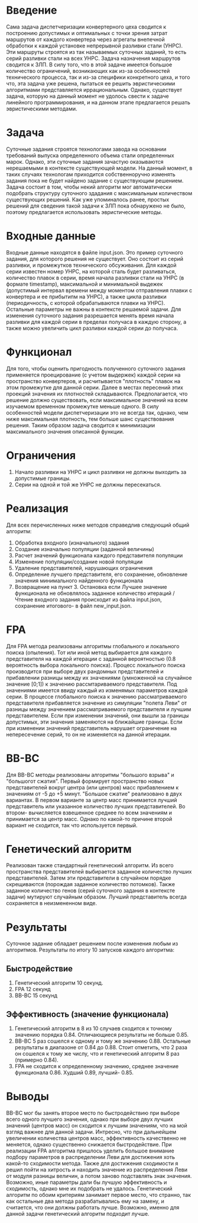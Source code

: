 # Введение
Сама задача диспетчеризации конвертерного цеха сводится к построению допустимых и оптимальных с точки зрения затрат маршрутов от каждого конвертера через агрегаты внепечной обработки к каждой установке непрерывной разливки стали (УНРС). Эти маршруты строятся из так называемых суточных заданий, то есть серий разливки стали на всех УНРС. Задача назначения маршрутов сводится к ЗЛП. В силу того, что в этой задаче имеется большое количество ограничений, возникающих как из-за особенностей технического процесса, так и из-за специфики конкретного цеха, и того что, эта задача уже решена, пытаться ее решить эвристическими алгоритмами представляется иррациональным. Однако, существует задача, которую на данный момент не удолось свести к задаче линейного программирования, и на данном этапе предлагается решать эвристическими методами.
# Задача
Суточные задания строятся технологами завода на основании требований выпуска определенного объема стали определенных марок. Однако, эти суточные задания зачастую оказываются нерешаемыми в контексте существующей модели. На данный момент, в таких случаях технологам приходится собственноручно изменять задания пока не будет найдено задание с существующим решением. Задача состоит в том, чтобы некий алгоритм мог автоматически подобрать структуру суточного здадания с максимальным количеством существующих решений. Как уже упоминалось ранее, простых решений для сведения такой задачи к ЗЛП пока обнаружено не было, поэтому предлагается использовать эвристические методы. 
# Входные данные
Входные данные находятся в файле input.json. Это пример суточного задания, для которого решения не существует. Оно состоит из серий разливки, и промежутков технического обсуживания. Для каждой серии известен номер УНРС, на которой сталь будет разливаться, количество плавок в серии, время начала разливки стали на УНРС (в формате timestamp), максимальной и минимальной выдежек (допустимый интервал времени между моментом отправления плавки с конвертера и ее прибытипм на УНРС), а также цикла разливки (периодичность, с которой обрабатываются плавки на УНРС). Остальные параметры не важны в контексте решаемой задачи. 
Для изменения суточного задания разрешается менять время начала разливки для каждой серии в пределах получаса в каждую сторону, а также можно увеличить цикл разливки каждой серии до получаса. 
# Функционал
Для того, чтобы оценить пригодность полученного суточного задания применяется проецирование (с учетом выдержек) каждой серии на пространство конвертеров, и расчитывается "плотность" плавок на этом промежутке для данной серии. Далее в местах пересений этих проекций значения их плотностей складываются. Предполагается, что решение должно существовать, если максимальное значений на всем изучаемом временном промежутке меньше одного. В силу особенностей модели диспетчеризации это не всегда так, однако, чем ниже максимальная плотность, тем больше шанс существования решения. Таким образом задача сводится к минимизации максимального значения описанной функции. 
# Ограничения
1) Начало разливки на УНРС и цикл разливки не должны выходить за допустимые границы. 
2) Серии на одной и той же УНРС не должны пересекаться. 
# Реализация
Для всех перечисленных ниже методов справедлив следующий общий алгоритм:
1) Обработка входного (изначального) задания
2) Создание изначально популяции (заданной величины)
3) Расчет значений функционала каждого представителя популяции
4) Изменение популяции/создание новой популяции
5) Удаление представителей, нарушающих ограничения
6) Определение лучшего представителя, его сохранение, обновление значения минимального найденного функционала
7) Возвращение на пункт 3. Остановка если Лучшее значение функционала не обновлялось заданное количество итераций
/Чтение входного задания происходит из файла input.json, сохранение итогового- в файл new_input.json. 
# FPA
Для FPA метода реализованы алгоритмы глобального и локального поиска (опыления). Тот или иной метод выбирается для каждого представителя на каждой итерации с заданной вероятностью (0.8 вероятность выбора локального поиска).
Процесс локального поиска производится при выборе двух рандомных представителей и прибавлении разницы между их значениями (умноженной на случайное значение [0;1]) к значению рассмтариваемого представителя. Под значениями имеется ввиду каждый из изменямых параметров каждой серии. 
В процессе глобального поиска к значению рассматриваемого представителя прибавляется значение из симуляции "полета Леви" от разницы между значением рассматриваемого представителя и лучшим представителем. 
Если при изменении значений, они вышли за границы допустимых, эти значения заменяются на ближайшие границы. Если при изменении значений представитель нарушает ограничение на непересечение серий, то он не изменяется на данной итерации. 
# BB-BC
Для BB-BC методы реализованы алгоритмы "большого взрыва" и "большогот сжатия". 
Первый формирует пространство новых представителей вокруг центра (или центров) масс прибавлением к значениям от -5 до +5 минут. 
"Большое сжатие" реализовано в двух вариантах. В первом варианте за центр масс принимается лучший представитель или указанное количество лучших представителей. Во втором- вычисляется взвешенное среднее по всем значениям и принимается за центр масс. Однако по какой-то причине второй вариант не сходится, так что используется первый. 
# Генетический алгоритм
Реализован также стандартный генетический алгоритм. 
Из всего пространства представителей выбирается заданное количество лучших представителей. Затем эти представители в случайном порядке скрещиваются (порождая заданное количество потомков). Также заданное количество генов (серий суточного задания в контексте задачи) мутируют случайным образом. Лучший представитель всегда сохраняется в неизмененном виде. 
# Результаты 
Суточное задание обладает решением после изменения любым из алгоритмов. Результаты по итогу 10 запусков каждого алгоритма:
## Быстродействие 
1) Генетический алгоритм 10 секунд. 
2) FPA 12 секунд
3) BB-BC 15 секунд
## Эффективность (значение функционала)
1) Генетический алгоритм в 8 из 10 случаев сходится к точному значению порядка 0.84. Отличающиеся результаты не больше 0.85. 
2) BB-BC 5 раз сошелся к одному и тому же значению 0.88. Остальные результаты в диапазоне от 0.84 до 0.88. Стоит отметить, что 2 раза он сошелся к тому же числу, что и генетический алгоритм 8 раз (примерно 0.84).
3) FPA не сходится к определенному значению, среднее значение функционала 0.86. Худший 0.89, лучший- 0.85. 

# Выводы
BB-BC мог бы занять второе место по быстродействию при выборе всего одного лучшего значения, однако при выборе двух лучших значений (центров масс) он сходится к лучшим значениям, что на мой взгляд важнее для данной задачи. Интресно, что при дальнейшем увеличении количества центров масс, эффективность качественно не меняется, однако существенно снижается быстродействие.
При реализации FPA алгоритма пришлось уделить большое внимание подбору параметров в распределении Леви для достижения хоть какой-то сходимости метода. Также для достижения сходимости я решил пойти на хитрость и находить значение из распределения Леви от модуля разницы величин, а потом заново подставлять знак значения. Возможно, иные параметры дали бы лучшую эффективность и сходимость, однако мне их подобрать не удалось. 
Генетический алгоритм по обоим критериям занимает первое место, что странно, так как остальные два метода разрабатывались ему на замену, и считается, что они должны работать лучше. Возможно, именно для данной задачи генетический алгоритм подходит лучше. 

